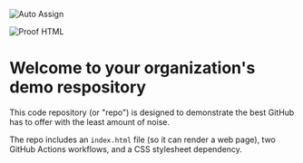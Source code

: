 ![Auto Assign](https://github.com/esenyurt-23/demo-repository/actions/workflows/auto-assign.yml/badge.svg)

![Proof HTML](https://github.com/esenyurt-23/demo-repository/actions/workflows/proof-html.yml/badge.svg)

# Welcome to your organization's demo respository
This code repository (or "repo") is designed to demonstrate the best GitHub has to offer with the least amount of noise.

The repo includes an `index.html` file (so it can render a web page), two GitHub Actions workflows, and a CSS stylesheet dependency.
